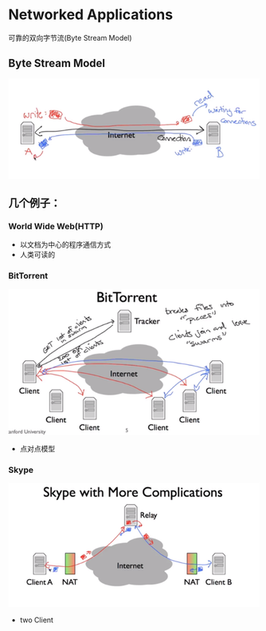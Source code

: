 # Networked Applications

可靠的双向字节流(Byte Stream Model)

## Byte Stream Model
![img](ByteStreamModel.png)

## 几个例子：

### World Wide Web(HTTP)
- 以文档为中心的程序通信方式
- 人类可读的

### BitTorrent
![img](BitTorrent.png)
- 点对点模型

### Skype
![img](Skype.png)

- two Client

